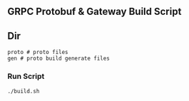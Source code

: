 ## GRPC Protobuf & Gateway Build Script

## Dir
```shell
proto # proto files
gen # proto build generate files
```

### Run Script

```shell
./build.sh
```
